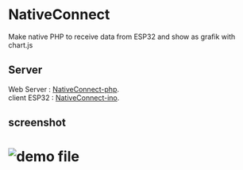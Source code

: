 # NativeConnect
Make native PHP to receive data from ESP32 and show as grafik with chart.js
## Server
Web Server : [NativeConnect-php](https://github.com/spothings/NativeConnect-php). <br/>
client ESP32 : [NativeConnect-ino](https://github.com/spothings/NativeConnect-ino). <br/>
## screenshot
# ![demo file](https://raw.githubusercontent.com/spothings/NativeConnect-php/master/screenshot.gif)
